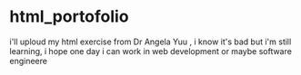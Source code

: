# html_portofolio
i'll uploud my html exercise from Dr Angela Yuu , i know it's bad but i'm still learning, i hope one day i can work in web development or maybe software engineere
